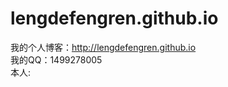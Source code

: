 # lengdefengren.github.io
我的个人博客：http://lengdefengren.github.io<br/>
我的QQ：1499278005<br/>
本人:<br/>
<style><!--
<div><img src="http://images.cnblogs.com/cnblogs_com/caidupingblogs/767491/o_asdfa.jpg" alt="" /></div>
